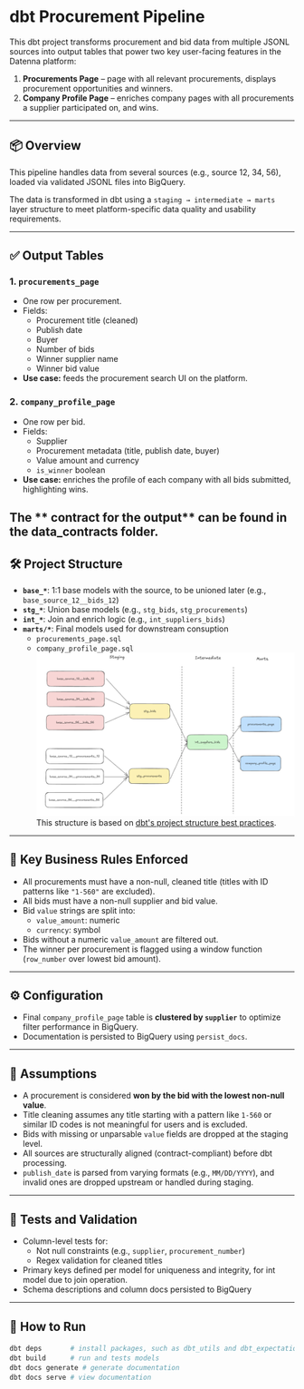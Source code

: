 # dbt Procurement Pipeline

This dbt project transforms procurement and bid data from multiple JSONL sources into output tables that power two key user-facing features in the Datenna platform:

1. **Procurements Page** – page with all relevant procurements, displays procurement opportunities and winners.
2. **Company Profile Page** – enriches company pages with all procurements a supplier participated on, and wins.

---

## 📦 Overview

This pipeline handles data from several sources (e.g., source 12, 34, 56), loaded via validated JSONL files into BigQuery. 

The data is transformed in dbt using a `staging → intermediate → marts` layer structure to meet platform-specific data quality and usability requirements.

---

## ✅ Output Tables

### 1. `procurements_page`
- One row per procurement.
- Fields:
  - Procurement title (cleaned)
  - Publish date
  - Buyer
  - Number of bids
  - Winner supplier name
  - Winner bid value
- **Use case:** feeds the procurement search UI on the platform.

### 2. `company_profile_page`
- One row per bid.
- Fields:
  - Supplier
  - Procurement metadata (title, publish date, buyer)
  - Value amount and currency
  - `is_winner` boolean
- **Use case:** enriches the profile of each company with all bids submitted, highlighting wins.

The ** contract for the output** can be found in the data_contracts folder.
---

## 🛠 Project Structure

- **`base_*`**: 1:1 base models with the source, to be unioned later (e.g., `base_source_12__bids_12`)
- **`stg_*`**: Union base models (e.g., `stg_bids`, `stg_procurements`)
- **`int_*`**: Join and enrich logic (e.g., `int_suppliers_bids`)
- **`marts/*`**: Final models used for downstream consuption
  - `procurements_page.sql`
  - `company_profile_page.sql`
![Diagram](image.png)
This structure is based on [dbt's project structure best practices](https://docs.getdbt.com/best-practices/how-we-structure/1-guide-overview).

---

## 📌 Key Business Rules Enforced

- All procurements must have a non-null, cleaned title (titles with ID patterns like `"1-560"` are excluded).
- All bids must have a non-null supplier and bid value.
- Bid `value` strings are split into:
  - `value_amount`: numeric
  - `currency`: symbol
- Bids without a numeric `value_amount` are filtered out.
- The winner per procurement is flagged using a window function (`row_number` over lowest bid amount).

---

## ⚙️ Configuration

- Final `company_profile_page` table is **clustered by `supplier`** to optimize filter performance in BigQuery.
- Documentation is persisted to BigQuery using `persist_docs`.

---

## 🧠 Assumptions

- A procurement is considered **won by the bid with the lowest non-null value**.
- Title cleaning assumes any title starting with a pattern like `1-560` or similar ID codes is not meaningful for users and is excluded.
- Bids with missing or unparsable `value` fields are dropped at the staging level.
- All sources are structurally aligned (contract-compliant) before dbt processing.
- `publish_date` is parsed from varying formats (e.g., `MM/DD/YYYY`), and invalid ones are dropped upstream or handled during staging.

---

## 🧪 Tests and Validation

- Column-level tests for:
  - Not null constraints (e.g., `supplier`, `procurement_number`)
  - Regex validation for cleaned titles
- Primary keys defined per model for uniqueness and integrity, for int model due to join operation.
- Schema descriptions and column docs persisted to BigQuery

---

## 🚀 How to Run

```bash
dbt deps       # install packages, such as dbt_utils and dbt_expectations
dbt build      # run and tests models
dbt docs generate # generate documentation
dbt docs serve # view documentation

